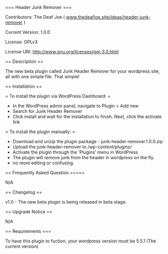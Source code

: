 === Header Junk Remover ===

Contributors: The Deaf Joe ( www.thedeafjoe.site/ideas/header-junk-remover )

Current Version: 1.0.0

License: GPLv3

License URI: http://www.gnu.org/licenses/gpl-3.0.html


== Description ==

The new beta plugin called Junk Header Remover for your wordpress site, all with one simple file. That simple!


== Installation ==

= To install the plugin via WordPress Dashboard: =
* In the WordPress admin panel, navigate to Plugin > Add new
* Search for Junk Header Remover
* Click install and wait for the installation to finish. Next, click the activate link

= To install the plugin manually: =
* Download and unzip the plugin package - junk-header-remover.1.0.0.zip
* Upload the junk-header-remover to /wp-content/plugins/
* Activate the plugin through the 'Plugins' menu in WordPress
* The plugin will remove junk from the header in wordpress on the fly. 
* no more editing or confusing.


== Frequently Asked Question =====

N/A 

== Changelog ==

v1.0  - The new beta plugin is being released in beta stage.


== Upgrade Notice ==

N/A

== Requirements ===

To have this plugin to fuction, your wordpress version must be 5.5.1 (The current version)
